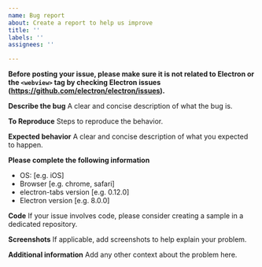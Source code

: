 ```yaml
---
name: Bug report
about: Create a report to help us improve
title: ''
labels: ''
assignees: ''

---
```


**Before posting your issue, please make sure it is not related to Electron or the `<webview>` tag by checking Electron issues (https://github.com/electron/electron/issues).**

**Describe the bug**
A clear and concise description of what the bug is.

**To Reproduce**
Steps to reproduce the behavior.

**Expected behavior**
A clear and concise description of what you expected to happen.

**Please complete the following information**
 - OS: [e.g. iOS]
 - Browser [e.g. chrome, safari]
 - electron-tabs version [e.g. 0.12.0]
 - Electron version [e.g. 8.0.0]

**Code**
If your issue involves code, please consider creating a sample in a dedicated repository.

**Screenshots**
If applicable, add screenshots to help explain your problem.

**Additional information**
Add any other context about the problem here.
